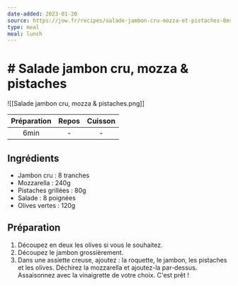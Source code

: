 ```yaml
---
date-added: 2023-01-20
source: https://jow.fr/recipes/salade-jambon-cru-mozza-et-pistaches-8mste31hmh0i3t0708zv
type: meal
meal: lunch
---
```


# # Salade jambon cru, mozza & pistaches

![[Salade jambon cru, mozza & pistaches.png]]

| Préparation | Repos | Cuisson |
|:-----------:|:-----:|:-------:|
|    6min     |   -   |    -    |

## Ingrédients

- Jambon cru : 8 tranches
- Mozzarella : 240g
- Pistaches grillées : 80g
- Salade : 8 poignées
- Olives vertes : 120g

## Préparation

1. Découpez en deux les olives si vous le souhaitez.
2. Découpez le jambon grossièrement.
3. Dans une assiette creuse, ajoutez : la roquette, le jambon, les pistaches et les olives. Déchirez la mozzarella et ajoutez-la par-dessus. Assaisonnez avec la vinaigrette de votre choix. C'est prêt !
